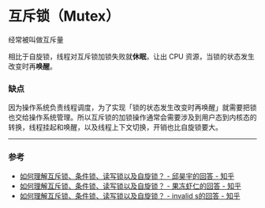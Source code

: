 # 互斥锁（Mutex）

经常被叫做互斥量

相比于自旋锁，线程对互斥锁加锁失败就**休眠**，让出 CPU 资源，当锁的状态发生改变时再**唤醒**。


### 缺点

因为操作系统负责线程调度，为了实现「锁的状态发生改变时再唤醒」就需要把锁也交给操作系统管理。所以互斥锁的加锁操作通常会需要涉及到用户态到内核态的转换，线程挂起和唤醒，以及线程上下文切换，开销也比自旋锁要大。





---

### 参考

- [如何理解互斥锁、条件锁、读写锁以及自旋锁？ - 邱昊宇的回答 - 知乎](https://www.zhihu.com/question/66733477/answer/246535792)
- [如何理解互斥锁、条件锁、读写锁以及自旋锁？ - 果冻虾仁的回答 - 知乎](https://www.zhihu.com/question/66733477/answer/1267625567)
- [如何理解互斥锁、条件锁、读写锁以及自旋锁？ - invalid s的回答 - 知乎](https://www.zhihu.com/question/66733477/answer/246760992)
